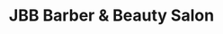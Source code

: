 ---
title: "JBB Barber & Beauty Salon"
url: /mesa/jbb-barber-and-beauty-salon/
shop: hairdresser
---
